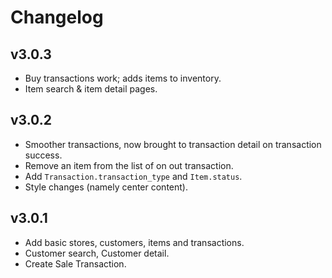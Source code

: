 # Changelog

## v3.0.3

- Buy transactions work; adds items to inventory.
- Item search & item detail pages.

## v3.0.2

- Smoother transactions, now brought to transaction detail on transaction success.
- Remove an item from the list of on out transaction.
- Add `Transaction.transaction_type` and `Item.status`.
- Style changes (namely center content).

## v3.0.1

- Add basic stores, customers, items and transactions.
- Customer search, Customer detail.
- Create Sale Transaction.